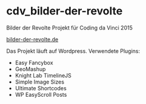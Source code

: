 # cdv_bilder-der-revolte
Bilder der Revolte Projekt für Coding da Vinci 2015

[bilder-der-revolte.de](http://bilder-der-revolte.de)

Das Projekt läuft auf Wordpress.
Verwendete Plugins:
- Easy Fancybox
- GeoMashup
- Knight Lab TimelineJS
- Simple Image Sizes
- Ultimate Shortcodes
- WP EasyScroll Posts
